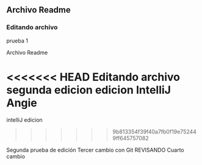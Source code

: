 
## Archivo Readme

### Editando archivo
prueba 1


Archivo Readme

<<<<<<< HEAD
Editando archivo 
segunda edicion
edicion IntelliJ Angie
=======
intelliJ edicion

>>>>>>> 9b813354f39f40a7fb0f19e752449ff645757082

Segunda prueba de edición 
Tercer cambio con Git
REVISANDO
Cuarto cambio 
